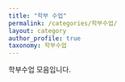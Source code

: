 ```yaml
---
title: "학부 수업"
permalink: /categories/학부수업/
layout: category
author_profile: true
taxonomy: 학부수업
---
```


학부수업 모음입니다.